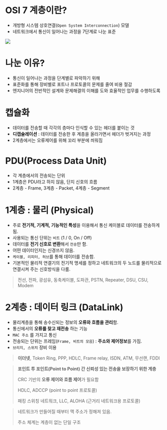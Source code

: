 # OSI 7 계층이란?

* 개방형 시스템 상호연결(`Open System Interconnection`) 모델
* 네트워크에서 통신이 일어나는 과정을 7단계로 나눈 표준

![](https://encrypted-tbn0.gstatic.com/images?q=tbn:ANd9GcScoYPnLyRhdeidfIT_7pSf_j8oAgMuPBlrcm1HQ4P8oaY0n_NqUA)



# 나눈 이유?

* 통신이 일어나는 과정을 단계별로 파악하기 위해
* 표준화를 통해 장비별로 포트나 프로토콜의 문제를 줄여 비용 절감
* 엔지니어의 전반적인 설계와 문제해결의 이해를 도와 효율적인 업무를 수행하도록



# 캡슐화

* 데이터를 전송할 때 각각의 층마다 인식할 수 있는 헤더를 붙이는 것
* **디캡슐레이션** : 데이터를 전송한 후 계층을 올라가면서 헤더가 벗겨지는 과정
* 2계층에서는 오류제어를 위해 꼬리 부분에 씌워짐



# PDU(Process Data Unit)

* 각 계층에서의 전송되는 단위
* 1계층은 PDU라고 하지 않음, 단지 신호의 흐름
* 2계층 - Frame, 3계층 - Packet, 4계층 - Segment



# 1계층 : 물리 (Physical)

* 주로 **전기적, 기계적, 기능적인 특성**을 이용해서 통신 케이블로 데이터를 전송하게 됨.
* 사용되는 통신 단위는 `비트` (1 / 0, On / Off)
* 데이터를 **전기 신호로 변환**해서 `전송`만 함.
* 어떤 데이터인지는 신경쓰지 않음.
* `케이블, 리피터, 허브`를 통해 데이터를 전송함.
* 기본적인 물리적 연결기의 전기적 명세를 정하고 네트워크의 두 노드를 물리적으로 연결시켜 주는 신호방식을 다룸.

> 전선, 전파, 광섬유, 동축케이블, 도파관, PSTN, Repeater, DSU, CSU, Modem



# 2계층 : 데이터 링크 (DataLink)

- 물리계층을 통해 송수신되는 정보의 **오류와 흐름을 관리**함.
- 통신에서의 **오류를 찾고 재전송** 하는 기능
- `MAC 주소` 를 가지고 통신
- 전송되는 단위는 프레임(`Frame, 비트의 모음`) : **주소와 제어정보**를 가짐.
- `브리지, 스위치` 장비 이용

> **이더넷**, Token Ring, PPP, HDLC, Frame relay, ISDN, ATM, 무선랜, FDDI



> **포인트 투 포인트(Point to Point) 간 신뢰성 있는 전송을 보장하기 위한 계층**
>
> CRC 기반의 **오류 제어와 흐름 제어**가 필요함
>
> HDLC, ADCCP (point to point 프로토콜)
>
> 패킹 스위칭 네트워크, LLC, ALOHA (근거리 네트워크용 프로토콜)



> 네트워크가 만들어질 때부터 맥 주소가 정해져 있음.
>
> 주소 체계는 계층이 없는 단일 구조

























